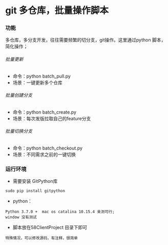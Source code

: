 # git 多仓库，批量操作脚本

### 功能
多仓库，多分支开发，往往需要频繁的切分支，git操作。这里通过python 脚本，简化操作；

###### 批量更新
- 命令：python batch_pull.py      
- 场景：一键更新多个仓库

###### 批量创建分支
- 命令：python batch_create.py
- 场景：每次发版拉取自己的feature分支

###### 批量切换分支
- 命令：python batch_checkout.py
- 场景：不同需求之前的一键切换

### 运行环境
- 需要安装 GitPython库

```
sudo pip install gitpython
```
- python：

```
Python 3.7.0 +  mac os catalina 10.15.4 亲测可行;
window 没有测试
```
- 脚本放在58ClientProject 目录下即可
```
特殊情况，可以修改源码，有注释，很简单
```

